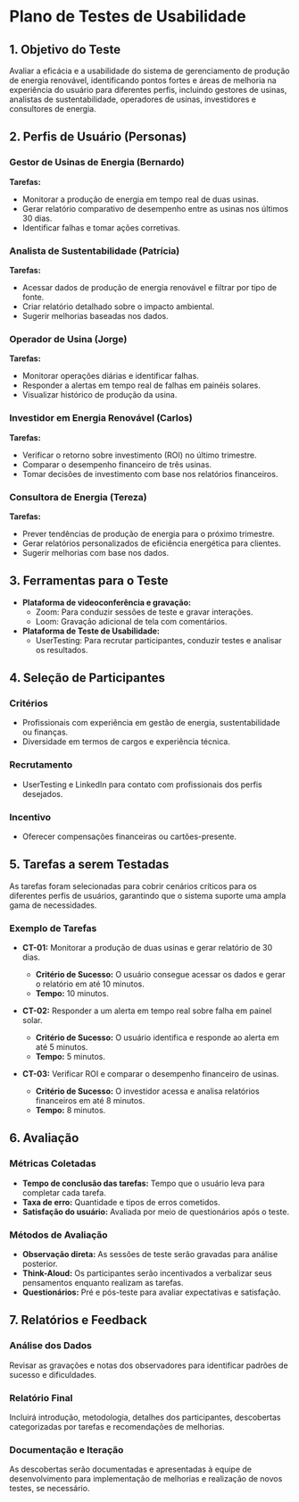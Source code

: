 # Plano de Testes de Usabilidade

## 1. Objetivo do Teste
Avaliar a eficácia e a usabilidade do sistema de gerenciamento de produção de energia renovável, identificando pontos fortes e áreas de melhoria na experiência do usuário para diferentes perfis, incluindo gestores de usinas, analistas de sustentabilidade, operadores de usinas, investidores e consultores de energia.

## 2. Perfis de Usuário (Personas)

### Gestor de Usinas de Energia (Bernardo)
**Tarefas:**
- Monitorar a produção de energia em tempo real de duas usinas.
- Gerar relatório comparativo de desempenho entre as usinas nos últimos 30 dias.
- Identificar falhas e tomar ações corretivas.

### Analista de Sustentabilidade (Patrícia)
**Tarefas:**
- Acessar dados de produção de energia renovável e filtrar por tipo de fonte.
- Criar relatório detalhado sobre o impacto ambiental.
- Sugerir melhorias baseadas nos dados.

### Operador de Usina (Jorge)
**Tarefas:**
- Monitorar operações diárias e identificar falhas.
- Responder a alertas em tempo real de falhas em painéis solares.
- Visualizar histórico de produção da usina.

### Investidor em Energia Renovável (Carlos)
**Tarefas:**
- Verificar o retorno sobre investimento (ROI) no último trimestre.
- Comparar o desempenho financeiro de três usinas.
- Tomar decisões de investimento com base nos relatórios financeiros.

### Consultora de Energia (Tereza)
**Tarefas:**
- Prever tendências de produção de energia para o próximo trimestre.
- Gerar relatórios personalizados de eficiência energética para clientes.
- Sugerir melhorias com base nos dados.

## 3. Ferramentas para o Teste
- **Plataforma de videoconferência e gravação:**
  - Zoom: Para conduzir sessões de teste e gravar interações.
  - Loom: Gravação adicional de tela com comentários.
- **Plataforma de Teste de Usabilidade:**
  - UserTesting: Para recrutar participantes, conduzir testes e analisar os resultados.

## 4. Seleção de Participantes

### Critérios
- Profissionais com experiência em gestão de energia, sustentabilidade ou finanças.
- Diversidade em termos de cargos e experiência técnica.

### Recrutamento
- UserTesting e LinkedIn para contato com profissionais dos perfis desejados.

### Incentivo
- Oferecer compensações financeiras ou cartões-presente.

## 5. Tarefas a serem Testadas
As tarefas foram selecionadas para cobrir cenários críticos para os diferentes perfis de usuários, garantindo que o sistema suporte uma ampla gama de necessidades.

### Exemplo de Tarefas
- **CT-01:** Monitorar a produção de duas usinas e gerar relatório de 30 dias.
  - **Critério de Sucesso:** O usuário consegue acessar os dados e gerar o relatório em até 10 minutos.
  - **Tempo:** 10 minutos.
  
- **CT-02:** Responder a um alerta em tempo real sobre falha em painel solar.
  - **Critério de Sucesso:** O usuário identifica e responde ao alerta em até 5 minutos.
  - **Tempo:** 5 minutos.
  
- **CT-03:** Verificar ROI e comparar o desempenho financeiro de usinas.
  - **Critério de Sucesso:** O investidor acessa e analisa relatórios financeiros em até 8 minutos.
  - **Tempo:** 8 minutos.

## 6. Avaliação

### Métricas Coletadas
- **Tempo de conclusão das tarefas:** Tempo que o usuário leva para completar cada tarefa.
- **Taxa de erro:** Quantidade e tipos de erros cometidos.
- **Satisfação do usuário:** Avaliada por meio de questionários após o teste.

### Métodos de Avaliação
- **Observação direta:** As sessões de teste serão gravadas para análise posterior.
- **Think-Aloud:** Os participantes serão incentivados a verbalizar seus pensamentos enquanto realizam as tarefas.
- **Questionários:** Pré e pós-teste para avaliar expectativas e satisfação.

## 7. Relatórios e Feedback

### Análise dos Dados
Revisar as gravações e notas dos observadores para identificar padrões de sucesso e dificuldades.

### Relatório Final
Incluirá introdução, metodologia, detalhes dos participantes, descobertas categorizadas por tarefas e recomendações de melhorias.

### Documentação e Iteração
As descobertas serão documentadas e apresentadas à equipe de desenvolvimento para implementação de melhorias e realização de novos testes, se necessário.
